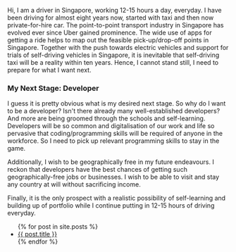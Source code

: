 Hi, I am a driver in Singapore, working 12-15 hours a day, everyday. I have been driving for almost eight years now, started with taxi and then now private-for-hire car. The point-to-point transport industry in Singapore has evolved ever since Uber gained prominence. The wide use of apps for getting a ride helps to map out the feasible pick-up/drop-off points in Singapore. Together with the push towards electric vehicles and support for trials of self-driving vehicles in Singapore, it is inevitable that self-driving taxi will be a reality within ten years. Hence, I cannot stand still, I need to prepare for what I want next.

### My Next Stage: Developer

I guess it is pretty obvious what is my desired next stage. So why do I want to be a developer? Isn't there already many well-established developers? And more are being groomed through the schools and self-learning. Developers will be so common and digitalisation of our work and life so pervasive that coding/programming skills will be required of anyone in the workforce. So I need to pick up relevant programming skills to stay in the game.

Additionally, I wish to be geographically free in my future endeavours. I reckon that developers have the best chances of getting such geographically-free jobs or businesses. I wish to be able to visit and stay any country at will without sacrificing income. 

Finally, it is the only prospect with a realistic possibility of self-learning and building up of portfolio while I continue putting in 12-15 hours of driving everyday.

<ul>
  {% for post in site.posts %}
    <li>
      <a href="{{ post.url }}">{{ post.title }}</a>
    </li>
  {% endfor %}
</ul>
